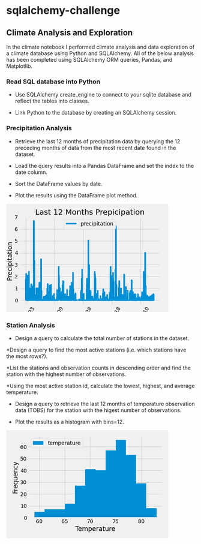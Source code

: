 # sqlalchemy-challenge

## Climate Analysis and Exploration

In the climate notebook I performed climate analysis and data exploration of a climate database using Python and SQLAlchemy. All of the below analysis has been completed using SQLAlchemy ORM queries, Pandas, and Matplotlib.

### Read SQL database into Python

* Use SQLAlchemy create_engine to connect to your sqlite database and reflect the tables into classes.

* Link Python to the database by creating an SQLAlchemy session.

### Precipitation Analysis

* Retrieve the last 12 months of precipitation data by querying the 12 preceding months of data from the most recent date found in the dataset.

* Load the query results into a Pandas DataFrame and set the index to the date column.

* Sort the DataFrame values by date.

* Plot the results using the DataFrame plot method.


![12 Month Precipitation](./Images/12_Months_Prepicipation.png)

### Station Analysis

* Design a query to calculate the total number of stations in the dataset.

*Design a query to find the most active stations (i.e. which stations have the most rows?).

*List the stations and observation counts in descending order and find the station with the highest number of observations.

*Using the most active station id, calculate the lowest, highest, and average temperature.

* Design a query to retrieve the last 12 months of temperature observation data (TOBS) for the station with the higest number of observations.

* Plot the results as a histogram with bins=12.


![12 Month TOBS](./Images/12_Months_tobs.png)



